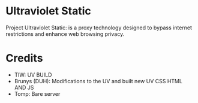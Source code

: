 # Ultraviolet Static
Project Ultraviolet Static: is a proxy technology designed to bypass internet restrictions and enhance web browsing privacy.

# Credits
- TIW: UV BUILD
- Brunys (DUH): Modifications to the UV and built new UV CSS HTML AND JS
- Tomp: Bare server
